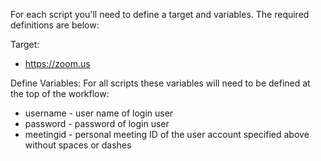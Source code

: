 For each script you'll need to define a target and variables. The required definitions are below:

Target:
- https://zoom.us
  
Define Variables:
For all scripts these variables will need to be defined at the top of the workflow: 
- username - user name of login user
- password - password of login user
- meetingid - personal meeting ID of the user account specified above without spaces or dashes
